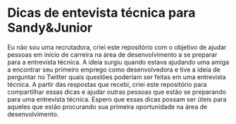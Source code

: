 # Dicas de entevista técnica para Sandy&Junior

Eu não sou uma recrutadora, criei este repositório com o objetivo de ajudar pessoas em início de carreira na área de desenvolvimento a se preparar para a entrevista técnica. A ideia surgiu quando estava ajudando uma amiga a encontrar seu primeiro emprego como desenvolvedora e tive a ideia de perguntar no Twitter quais questões poderiam ser feitas em uma entrevista técnica. A partir das respostas que recebi, criei este repositório para compartilhar essas dicas e ajudar outras pessoas que estão se preparando para uma entrevista técnica. Espero que essas dicas possam ser úteis para aqueles que estão procurando sua primeira oportunidade na área de desenvolvimento.
